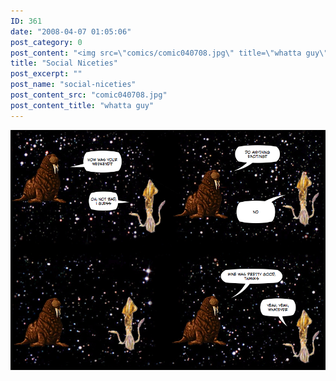 ```yaml
---
ID: 361
date: "2008-04-07 01:05:06"
post_category: 0
post_content: "<img src=\"comics/comic040708.jpg\" title=\"whatta guy\" />"
title: "Social Niceties"
post_excerpt: ""
post_name: "social-niceties"
post_content_src: "comic040708.jpg"
post_content_title: "whatta guy"
---
```



[![whatta guy](/comics-hi-res/comic040708.jpg)](/comics-hi-res/comic040708.jpg "whatta guy")
